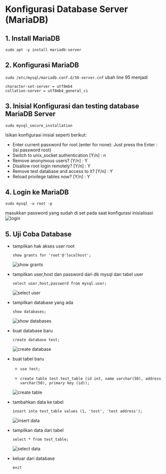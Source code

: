 # Konfigurasi Database Server (MariaDB)

## 1. Install MariaDB
```sudo apt -y install mariadb-server```

## 2. Konfigurasi MariaDB
```sudo /etc/mysql/mariadb.conf.d/50-server.cnf```
ubah line 95 menjadi
```
character-set-server = utf8mb4
collation-server = utf8mb4_general_ci
```

## 3. Inisial Konfigurasi dan testing database MariaDB Server
```sudo mysql_secure_installation```

Isikan konfigurasi inisial seperti berikut:

- Enter current password for root (enter for none): Just press the Enter : (isi password root)
- Switch to unix_socket authentication [Y/n] : n
- Remove anonymous users? [Y/n] : Y
- Disallow root login remotely? [Y/n] : Y
- Remove test database and access to it? [Y/n] : Y
- Reload privilege tables now? [Y/n] : Y
  
## 4. Login ke MariaDB
```sudo mysql -u root -p```

masukkan password yang sudah di set pada saat konfigurasi inisialisasi
![login](./img/2.jpg)
## 5. Uji Coba Database
- tampilkan hak akses user root

    ```show grants for 'root'@'localhost';```

    ![show grants](./img/3.jpg)

- tampilkan user,host dan password dari db mysql dan tabel user

    ```select user,host,password from mysql.user;```

    ![select user](./img/4.jpg)

- tampilkan database yang ada

    ```show databases;```

    ![show databases](./img/5.jpg)

- buat database baru

    ```create database test;```

    ![create database](./img/6.jpg)

- buat tabel baru

    - ```use test;```

    - ```create table test.test_table (id int, name varchar(50), address varchar(50), primary key (id));```

    ![create table](./img/7.jpg)

- tambahkan data ke tabel

    ```insert into test_table values (1, 'test', 'test address');```

    ![insert data](./img/8.jpg)

- tampilkan data dari tabel

    ```select * from test_table;```

    ![select data](./img/9.jpg)

- keluar dari database

    ```exit```

    